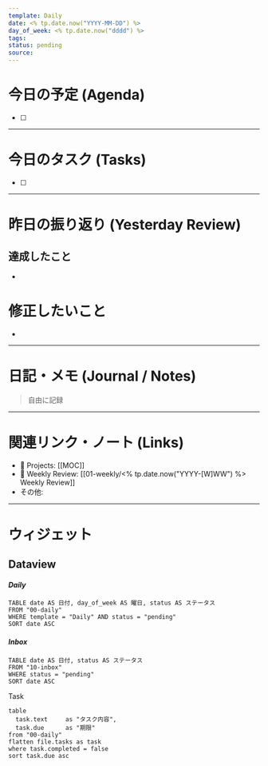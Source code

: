```yaml
---
template: Daily
date: <% tp.date.now("YYYY-MM-DD") %>
day_of_week: <% tp.date.now("dddd") %>
tags: 
status: pending
source:
---
```

# 今日の予定 (Agenda)
- [ ] 

---
# 今日のタスク (Tasks)
- [ ] 

---

# 昨日の振り返り (Yesterday Review)
## 達成したこと
- 
# 修正したいこと
- 

---

# 日記・メモ (Journal / Notes)
> 自由に記録

---

# 関連リンク・ノート (Links)
- 📂 Projects: [[MOC]]
- 📂 Weekly Review: [[01-weekly/<% tp.date.now("YYYY-[W]WW") %> Weekly Review]]
- その他: 

---

# ウィジェット
## **Dataview**

#### *Daily*
```dataview
TABLE date AS 日付, day_of_week AS 曜日, status AS ステータス
FROM "00-daily"
WHERE template = "Daily" AND status = "pending"
SORT date ASC
```

#### *Inbox*
```dataview
TABLE date AS 日付, status AS ステータス
FROM "10-inbox"
WHERE status = "pending"
SORT date ASC
```

Task
```dataview
table
  task.text     as "タスク内容",
  task.due      as "期限"
from "00-daily"
flatten file.tasks as task
where task.completed = false
sort task.due asc
```

